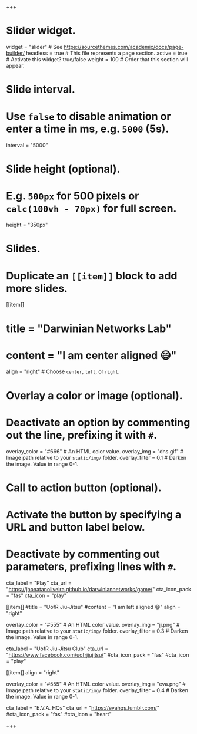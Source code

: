 +++
# Slider widget.
widget = "slider"  # See https://sourcethemes.com/academic/docs/page-builder/
headless = true  # This file represents a page section.
active = true  # Activate this widget? true/false
weight = 100  # Order that this section will appear.

# Slide interval.
# Use `false` to disable animation or enter a time in ms, e.g. `5000` (5s).
interval = "5000"

# Slide height (optional).
# E.g. `500px` for 500 pixels or `calc(100vh - 70px)` for full screen.
height = "350px"

# Slides.
# Duplicate an `[[item]]` block to add more slides.
[[item]]
 # title = "Darwinian Networks Lab"
 # content = "I am center aligned :smile:"
  align = "right"  # Choose `center`, `left`, or `right`.

  # Overlay a color or image (optional).
  #   Deactivate an option by commenting out the line, prefixing it with `#`.
  overlay_color = "#666"  # An HTML color value.
  overlay_img = "dns.gif"  # Image path relative to your `static/img/` folder.
  overlay_filter = 0.1  # Darken the image. Value in range 0-1.

  # Call to action button (optional).
  #   Activate the button by specifying a URL and button label below.
  #   Deactivate by commenting out parameters, prefixing lines with `#`.
  cta_label = "Play"
  cta_url = "https://jhonatanoliveira.github.io/darwiniannetworks/game/"
  cta_icon_pack = "fas"
  cta_icon = "play"

[[item]]
  #title = "UofR Jiu-Jitsu"
  #content = "I am left aligned :smile:"
  align = "right"

  overlay_color = "#555"  # An HTML color value.
  overlay_img = "jj.png"  # Image path relative to your `static/img/` folder.
  overlay_filter = 0.3  # Darken the image. Value in range 0-1.
  

  cta_label = "UofR Jiu-Jitsu Club"
  cta_url = "https://www.facebook.com/uofrjiujitsu/"
  #cta_icon_pack = "fas"
  #cta_icon = "play"

  [[item]]
  align = "right"

  overlay_color = "#555"  # An HTML color value.
  overlay_img = "eva.png"  # Image path relative to your `static/img/` folder.
  overlay_filter = 0.4  # Darken the image. Value in range 0-1.
  

  cta_label = "E.V.A. HQs"
  cta_url = "https://evahqs.tumblr.com/"
  #cta_icon_pack = "fas"
  #cta_icon = "heart"

+++
